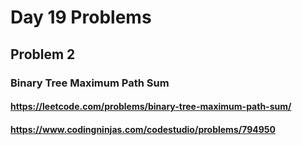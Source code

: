 # Day 19  Problems

## Problem 2

### Binary Tree Maximum Path Sum

#### <https://leetcode.com/problems/binary-tree-maximum-path-sum/>

#### <https://www.codingninjas.com/codestudio/problems/794950>
